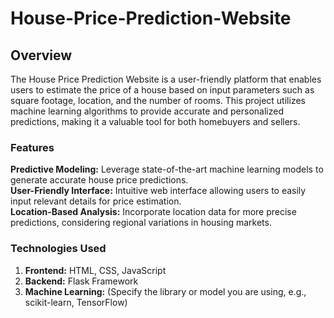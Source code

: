 # House-Price-Prediction-Website

## Overview

The House Price Prediction Website is a user-friendly platform that enables users to estimate the price of a house based on input parameters such as square footage, location, and the number of rooms. This project utilizes machine learning algorithms to provide accurate and personalized predictions, making it a valuable tool for both homebuyers and sellers.

### Features

**Predictive Modeling:** Leverage state-of-the-art machine learning models to generate accurate house price predictions.<br>
**User-Friendly Interface:** Intuitive web interface allowing users to easily input relevant details for price estimation.<br>
**Location-Based Analysis:** Incorporate location data for more precise predictions, considering regional variations in housing markets.

### Technologies Used

 1. **Frontend:** HTML, CSS, JavaScript
 2. **Backend:** Flask Framework
 3. **Machine Learning:** (Specify the library or model you are using, e.g., scikit-learn, TensorFlow)
